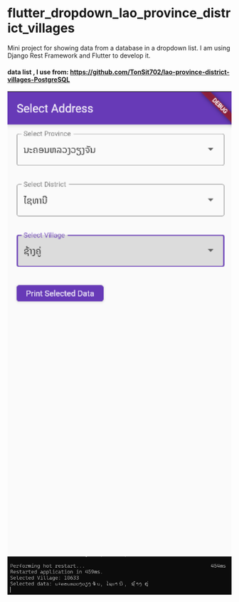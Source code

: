 # flutter_dropdown_lao_province_district_villages
Mini project for showing data from a database in a dropdown list. I am using Django Rest Framework and Flutter to develop it.


#### data list , I use from: https://github.com/TonSit702/lao-province-district-villages-PostgreSQL

<img width="600" alt="App Screen" src="https://github.com/TonSit702/images_projects/blob/main/flutter_dropdown_lao_province_district_villages_images/1.png?raw=true">
<img width="600" alt="console log flutter run" src="https://github.com/TonSit702/images_projects/blob/main/flutter_dropdown_lao_province_district_villages_images/2.png?raw=true">
